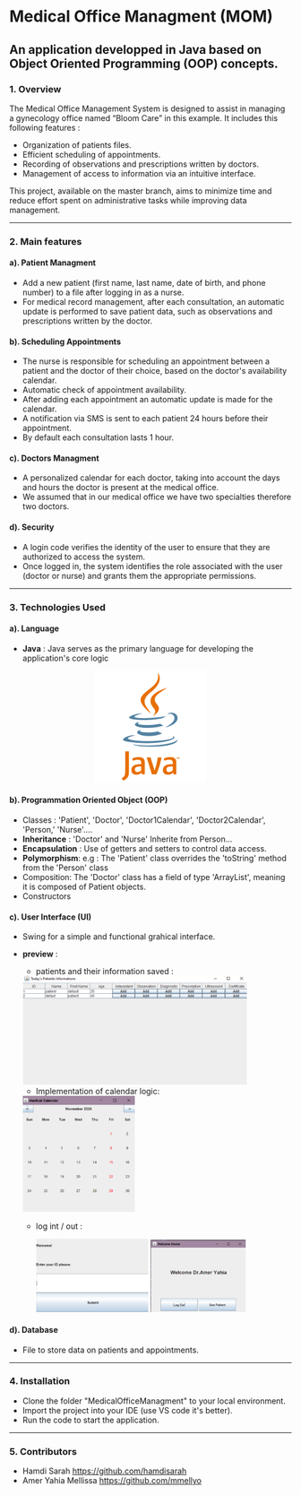 
# Medical Office Managment (MOM)
## An application developped in Java based on Object Oriented Programming (OOP) concepts.
### 1. Overview
The Medical Office Management System is designed to assist in managing a gynecology office named “Bloom Care” in this example. It includes this following features : 
* Organization of patients files.
* Efficient scheduling of appointments.
* Recording of observations and prescriptions written by doctors.
* Management of access to information via an intuitive interface.

This project, available on the master branch, aims to minimize time and reduce effort spent on administrative tasks while improving data management.

---
### 2. Main features
#### a). Patient Managment 
* Add a new patient (first name, last name, date of birth, and phone number) to a file after logging in as a nurse.
* For medical record management, after each consultation, an automatic update is performed to save patient data, such as observations and prescriptions written by the doctor.
#### b). Scheduling Appointments
* The nurse is responsible for scheduling an appointment between a patient and the doctor of their choice, based on the doctor's availability calendar.
* Automatic check of appointment availability.
* After adding each appointment an automatic update is made for the calendar.
* A notification via SMS is sent to each patient 24 hours before their appointment.
* By default each consultation lasts 1 hour.
#### c). Doctors Managment
* A personalized calendar for each doctor, taking into account the days and hours the doctor is present at the medical office.
* We assumed that in our medical office we have two specialties therefore two doctors.
#### d). Security 
* A login code verifies the identity of the user to ensure that they are authorized to access the system.
* Once logged in, the system identifies the role associated with the user (doctor or nurse) and grants them the appropriate permissions.

---
### 3. Technologies Used 
#### a). Language
* **Java** : Java serves as the primary language for developing the application's core logic

<div align="center">
  <img src="image-1.png" alt="alt text" width="200">
</div>

#### b). Programmation Oriented Object (OOP)
* Classes : 'Patient', 'Doctor', 'Doctor1Calendar', 'Doctor2Calendar', 'Person,' 'Nurse'....
* **Inheritance** : 'Doctor' and 'Nurse' Inherite from Person...
* **Encapsulation** : Use of getters and setters to control data access.
* **Polymorphism**: e.g : The 'Patient' class overrides the 'toString' method from the 'Person' class
* Composition: The 'Doctor' class has a field of type 'ArrayList<Patient>', meaning it is composed of Patient objects. 
* Constructors

#### c). User Interface (UI)
* Swing for a simple and functional grahical interface.
* **preview** :
  * patients and their information saved :
 
  <img src="image-3.png" alt="alt text" width="400">

   * Implementation of calendar logic:

    <img src="image-2.png" alt="alt text" width="200">


  * log int / out :

    <img src="image-4.png" alt="alt text" width="200">
    <img src="image-5.png" alt="alt text" width="170">









#### d). Database
* File to store data on patients and appointments.

---
### 4. Installation
* Clone the folder "MedicalOfficeManagment" to your local environment.
* Import the project into your IDE (use VS code it's better).
* Run the code to start the application.



---
### 5. Contributors
* Hamdi Sarah  https://github.com/hamdisarah
* Amer Yahia Mellissa  https://github.com/mmellyo 




